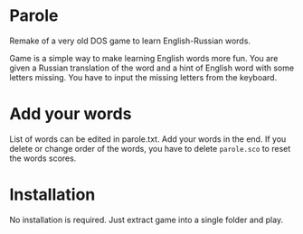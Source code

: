 # Parole
Remake of a very old DOS game to learn English-Russian words.

Game is a simple way to make learning English words more fun. You are given a Russian translation of the word and a hint of English word with some letters missing. You have to input the missing letters from the keyboard.

# Add your words
List of words can be edited in parole.txt. Add your words in the end. If you delete or change order of the words, you have to delete `parole.sco` to reset the words scores.

# Installation
No installation is required. Just extract game into a single folder and play.